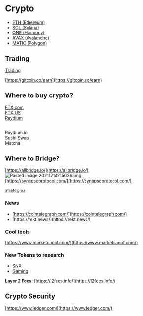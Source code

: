 # Crypto
-   [ETH (Ethereum)](https://etsplo.it/004%E2%9B%93Crypto/Coins/Layer+1/Ethereum/ETH+(Ethereum))
-   [SOL (Solana)](https://etsplo.it/004%E2%9B%93Crypto/Coins/Layer+1/Solana/SOL+(Solana))
-   [ONE (Harmony)](https://etsplo.it/004%E2%9B%93Crypto/Coins/Layer+2/ONE+(Harmony))
-   [AVAX (Avalanche)](https://etsplo.it/004%E2%9B%93Crypto/Coins/Layer+1/Avalanche/AVAX+(Avalanche))
-   [MATIC (Polygon)](https://etsplo.it/004%E2%9B%93Crypto/MATIC+(Polygon))

## Trading

[Trading](https://etsplo.it/004%E2%9B%93Crypto/Trading)

[https://gitcoin.co/earn](https://gitcoin.co/earn)

## Where to buy crypto?

[FTX.com](https://publish.obsidian.md/)  
[FTX.US](https://publish.obsidian.md/)  
[Raydium](https://publish.obsidian.md/)  
[](https://publish.obsidian.md/)  
[](https://publish.obsidian.md/)

Raydium.io  
Sushi Swap  
Matcha

## Where to Bridge?

[https://allbridge.io/](https://allbridge.io/)  
![Pasted image 20211214215636.png](https://publish-01.obsidian.md/access/3d2dc72f28193f2ce7183f25d94f1d36/004%E2%9B%93Crypto/Attachments/Pasted%20image%2020211214215636.png)  
[https://synapseprotocol.com/](https://synapseprotocol.com/)

[strategies](https://etsplo.it/004%E2%9B%93Crypto/strategies)

### News

-   [https://cointelegraph.com/](https://cointelegraph.com/)
-   [https://rekt.news/](https://rekt.news/)

### Cool tools

[https://www.marketcapof.com/](https://www.marketcapof.com/)

### New Tokens to research

-   [SNX](https://etsplo.it/004%E2%9B%93Crypto/Coins/SNX)
-   [Gaming](https://etsplo.it/004%E2%9B%93Crypto/%F0%9F%8E%AE+Gaming+Coins/Gaming)

**Layer 2 Fees:** [https://l2fees.info/](https://l2fees.info/)

## Crypto Security

[https://www.ledger.com/](https://www.ledger.com/)